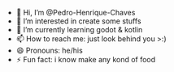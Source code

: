 - 👋 Hi, I’m @Pedro-Henrique-Chaves
- 👀 I’m interested in create some stuffs
- 🌱 I’m currently learning godot & kotlin
- 📫 How to reach me: just look behind you >:)
- 😄 Pronouns: he/his
- ⚡ Fun fact: i know make any kond of food

